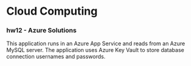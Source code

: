 # Cloud Computing
### hw12 -  Azure Solutions

This application runs in an Azure App Service and reads from an Azure MySQL server.
The application uses Azure Key Vault to store database connection usernames and passwords.
